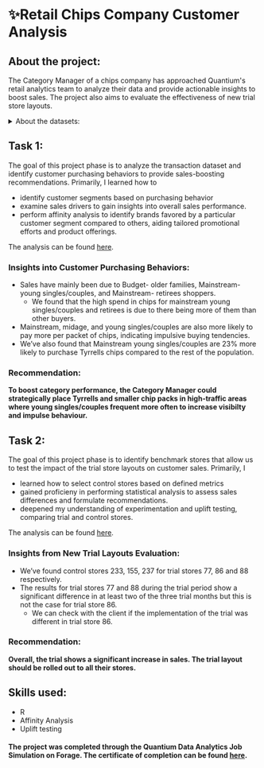 # ✨Retail Chips Company Customer Analysis
## About the project:
The Category Manager of a chips company has approached Quantium's retail analytics team to analyze their data and provide actionable insights to boost sales. The project also aims to evaluate the effectiveness of new trial store layouts.
<details>
<summary> About the datasets: </summary>
<br>
  
QVI_purchase_behavior dataset: This dataset comprises information on approximately 72,000 customers and includes:
* LYLTY_CARD_NBR: Unique customer identifier.
* LIFESTAGE: Classification of customers based on their life stage. They are described as one of the following: young singles/couples, midage singles/couples, older singles/couples, new families, young families, older families, and retirees.
* PREMIUM_CUSTOMER: Categorization of customers based on the premium level of their purchasing behavior, segmented into budget, mainstream, and premium tiers.

QVI_transaction_data dataset: This dataset encompasses details of around 200,000 transactions and includes:
* DATE: Transaction date.
* STORE_NBR: Store identifier where the transaction occurred.
* LYLTY_CARD_NBR: Unique customer identifier associated with the chip purchase.
* PROD_NBR: Product number corresponding to the purchased chips.
* PROD_NAME: Name of the purchased chips.
* PROD_QTY: Quantity of chip packs purchased.
* TOT_SALES: Total sales amount generated from the transaction.
</details>

## Task 1:
The goal of this project phase is to analyze the transaction dataset and identify customer purchasing behaviors to provide sales-boosting recommendations. Primarily, I learned how to 
* identify customer segments based on purchasing behavior
* examine sales drivers to gain insights into overall sales performance.
* perform affinity analysis to identify brands favored by a particular customer segment compared to others, aiding tailored promotional efforts and product offerings.

The analysis can be found [here](FQ_Task1.pdf).

### Insights into Customer Purchasing Behaviors:
* Sales have mainly been due to Budget- older families, Mainstream- young singles/couples, and Mainstream- retirees shoppers.
  - We found that the high spend in chips for mainstream young singles/couples and retirees is due to there being more of them than other buyers.
* Mainstream, midage, and young singles/couples are also more likely to pay more per packet of chips, indicating impulsive buying tendencies.
* We’ve also found that Mainstream young singles/couples are 23% more likely to purchase Tyrrells chips compared to the rest of the population.

### Recommendation:
**To boost category performance, the Category Manager could strategically place Tyrrells and smaller chip packs in high-traffic areas where young singles/couples frequent more often to increase visibilty and impulse behaviour.**

## Task 2:
The goal of this project phase is to identify benchmark stores that allow us to test the impact of the trial store layouts on customer sales. Primarily, I 
* learned how to select control stores based on defined metrics
* gained proficieny in performing statistical analysis to assess sales differences and formulate recommendations.
* deepened my understanding of experimentation and uplift testing, comparing trial and control stores.

The analysis can be found [here](FQ_Task2.pdf).

### Insights from New Trial Layouts Evaluation:
* We’ve found control stores 233, 155, 237 for trial stores 77, 86 and 88 respectively.
* The results for trial stores 77 and 88 during the trial period show a significant difference in at least two of the three trial months but this is not the case for trial store 86.
  - We can check with the client if the implementation of the trial was different in trial store 86.

### Recommendation:
**Overall, the trial shows a significant increase in sales. The trial layout should be rolled out to all their stores.**
 
## Skills used:
* R
* Affinity Analysis
* Uplift testing 

#### The project was completed through the Quantium Data Analytics Job Simulation on Forage. The certificate of completion can be found [here](Certificate.pdf).
